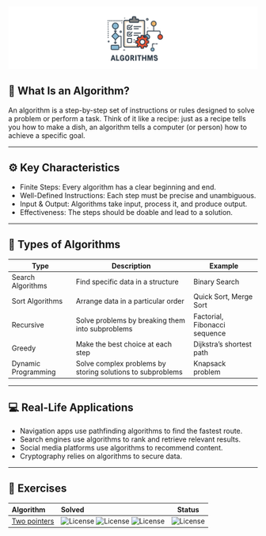 ![Algorithms](assets/algorithms.png)

## 🧠 What Is an Algorithm?
An algorithm is a step-by-step set of instructions or rules designed to solve a problem or perform a task. Think of it like a recipe: just as a recipe tells you how to make a dish, an algorithm tells a computer (or person) how to achieve a specific goal.

------------------------------------------------------------------------

## ⚙️ Key Characteristics
- Finite Steps: Every algorithm has a clear beginning and end.
- Well-Defined Instructions: Each step must be precise and unambiguous.
- Input & Output: Algorithms take input, process it, and produce output.
- Effectiveness: The steps should be doable and lead to a solution.

------------------------------------------------------------------------

## 🧩 Types of Algorithms
| Type                | Description                                                | Example                       |
|---------------------|------------------------------------------------------------|-------------------------------|
| Search Algorithms   | Find specific data in a structure                          | Binary Search                 |
| Sort Algorithms     | Arrange data in a particular order                         | Quick Sort, Merge Sort        |
| Recursive           | Solve problems by breaking them into subproblems           | Factorial, Fibonacci sequence |
| Greedy              | Make the best choice at each step                          | Dijkstra’s shortest path      |
| Dynamic Programming | Solve complex problems by storing solutions to subproblems | Knapsack problem              |

------------------------------------------------------------------------

## 💻 Real-Life Applications
- Navigation apps use pathfinding algorithms to find the fastest route.
- Search engines use algorithms to rank and retrieve relevant results.
- Social media platforms use algorithms to recommend content.
- Cryptography relies on algorithms to secure data.

------------------------------------------------------------------------

## 💪 Exercises
| Algorithm                             | Solved                                                                                                                                                                       |                       Status                       |
|:--------------------------------------|:-----------------------------------------------------------------------------------------------------------------------------------------------------------------------------|:--------------------------------------------------:|
| [Two pointers](problems/two-pointers) | ![License](https://img.shields.io/badge/2/8-Easy-greenblue) ![License](https://img.shields.io/badge/0/0-Medium-orange) ![License](https://img.shields.io/badge/0/0-Hard-red) | ![License](https://img.shields.io/badge/Todo-gray) |
